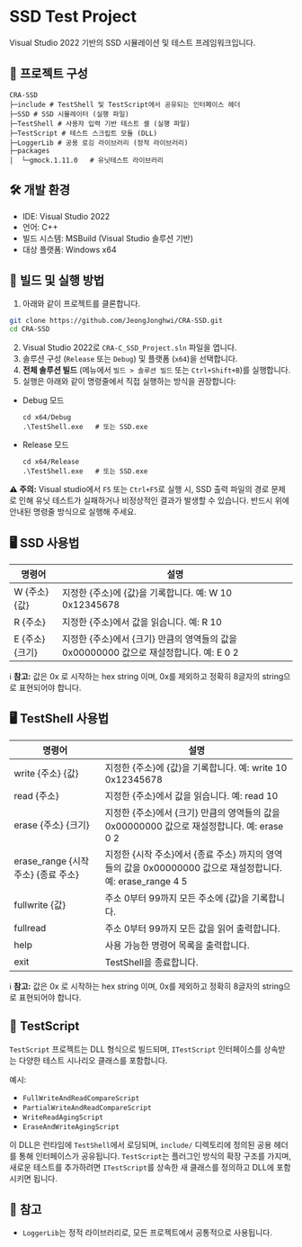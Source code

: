 # SSD Test Project

Visual Studio 2022 기반의 SSD 시뮬레이션 및 테스트 프레임워크입니다.

## 📁 프로젝트 구성
```
CRA-SSD
├─include # TestShell 및 TestScript에서 공유되는 인터페이스 헤더
├─SSD # SSD 시뮬레이터 (실행 파일)
├─TestShell # 사용자 입력 기반 테스트 셸 (실행 파일)
├─TestScript # 테스트 스크립트 모듈 (DLL)
├─LoggerLib # 공용 로깅 라이브러리 (정적 라이브러리)
├─packages
│  └─gmock.1.11.0   # 유닛테스트 라이브러리 
```

## 🛠️ 개발 환경

- IDE: Visual Studio 2022
- 언어: C++
- 빌드 시스템: MSBuild (Visual Studio 솔루션 기반)
- 대상 플랫폼: Windows x64


## 🔧 빌드 및 실행 방법

1. 아래와 같이 프로젝트를 클론합니다. 
```bash
git clone https://github.com/JeongJonghwi/CRA-SSD.git
cd CRA-SSD
```
2. Visual Studio 2022로 `CRA-C_SSD_Project.sln` 파일을 엽니다.
3. 솔루션 구성 (`Release` 또는 `Debug`) 및 플랫폼 (`x64`)을 선택합니다.
4. **전체 솔루션 빌드** (메뉴에서 `빌드 > 솔루션 빌드` 또는 `Ctrl+Shift+B`)를 실행합니다.
5. 실행은 아래와 같이 명령줄에서 직접 실행하는 방식을 권장합니다:
- Debug 모드
  ```
  cd x64/Debug
  .\TestShell.exe   # 또는 SSD.exe
  ```
- Release 모드
  ```
  cd x64/Release
  .\TestShell.exe   # 또는 SSD.exe
  ```
**⚠️ 주의:** Visual studio에서 `F5` 또는 `Ctrl+F5`로 실행 시, SSD 출력 파일의 경로 문제로 인해 유닛 테스트가 실패하거나 비정상적인 결과가 발생할 수 있습니다. 반드시 위에 안내된 명령줄 방식으로 실행해 주세요.


## 🖥️ SSD 사용법 

| 명령어 | 설명 |
| -----  | ----- |
| W {주소} {값} | 지정한 {주소}에 {값}을 기록합니다. 예: W 10 0x12345678 |
| R {주소} | 지정한 {주소}에서 값을 읽습니다. 예: R 10 |
| E {주소} {크기} | 지정한 {주소}에서 {크기} 만큼의 영역들의 값을 0x00000000 값으로 재설정합니다. 예: E 0 2 |

ℹ️ **참고:**  값은 0x 로 시작하는 hex string 이며, 0x를 제외하고 정확히 8글자의 string으로 표현되어야 합니다.  


## 🖥️ TestShell 사용법 


| 명령어 | 설명 |
| -----  | ----- |
| write {주소} {값} | 지정한 {주소}에 {값}을 기록합니다. 예: write 10 0x12345678 |
| read {주소} | 지정한 {주소}에서 값을 읽습니다. 예: read 10 |
| erase {주소} {크기} | 지정한 {주소}에서 {크기} 만큼의 영역들의 값을 0x00000000 값으로 재설정합니다. 예: erase 0 2 |
| erase_range {시작 주소} {종료 주소} | 지정한 {시작 주소}에서 {종료 주소} 까지의 영역들의 값을 0x00000000 값으로 재설정합니다. 예: erase_range 4 5 |
| fullwrite {값} | 주소 0부터 99까지 모든 주소에 {값}을 기록합니다. |
| fullread | 주소 0부터 99까지 모든 값을 읽어 출력합니다. |
| help | 사용 가능한 명령어 목록을 출력합니다. |
| exit | TestShell을 종료합니다. |

ℹ️ **참고:**  값은 0x 로 시작하는 hex string 이며, 0x를 제외하고 정확히 8글자의 string으로 표현되어야 합니다.  

## 🧪 TestScript

`TestScript` 프로젝트는 DLL 형식으로 빌드되며, `ITestScript` 인터페이스를 상속받는 다양한 테스트 시나리오 클래스를 포함합니다.

예시:
- `FullWriteAndReadCompareScript`
- `PartialWriteAndReadCompareScript`
- `WriteReadAgingScript`
- `EraseAndWriteAgingScript`

이 DLL은 런타임에 `TestShell`에서 로딩되며, `include/` 디렉토리에 정의된 공용 헤더를 통해 인터페이스가 공유됩니다.
`TestScript`는 플러그인 방식의 확장 구조를 가지며, 새로운 테스트를 추가하려면 `ITestScript`를 상속한 새 클래스를 정의하고 DLL에 포함시키면 됩니다.

## 📝 참고

- `LoggerLib`는 정적 라이브러리로, 모든 프로젝트에서 공통적으로 사용됩니다.
